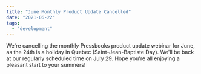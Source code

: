 ```yaml
---
title: "June Monthly Product Update Cancelled"
date: "2021-06-22"
tags: 
  - "development"
---
```


We're cancelling the monthly Pressbooks product update webinar for June, as the 24th is a holiday in Quebec (Saint-Jean-Baptiste Day). We'll be back at our regularly scheduled time on July 29. Hope you're all enjoying a pleasant start to your summers!
